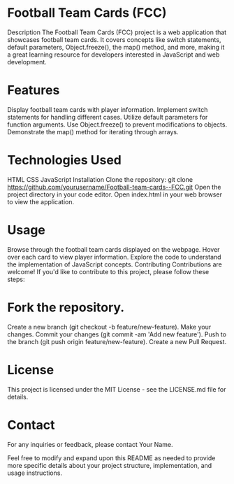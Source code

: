 # Football Team Cards (FCC)
Description
The Football Team Cards (FCC) project is a web application that showcases football team cards. It covers concepts like switch statements, default parameters, Object.freeze(), the map() method, and more, making it a great learning resource for developers interested in JavaScript and web development.

# Features
Display football team cards with player information.
Implement switch statements for handling different cases.
Utilize default parameters for function arguments.
Use Object.freeze() to prevent modifications to objects.
Demonstrate the map() method for iterating through arrays.

# Technologies Used
HTML
CSS
JavaScript
Installation
Clone the repository: git clone https://github.com/yourusername/Football-team-cards--FCC.git
Open the project directory in your code editor.
Open index.html in your web browser to view the application.

# Usage
Browse through the football team cards displayed on the webpage.
Hover over each card to view player information.
Explore the code to understand the implementation of JavaScript concepts.
Contributing
Contributions are welcome! If you'd like to contribute to this project, please follow these steps:

# Fork the repository.
Create a new branch (git checkout -b feature/new-feature).
Make your changes.
Commit your changes (git commit -am 'Add new feature').
Push to the branch (git push origin feature/new-feature).
Create a new Pull Request.

# License
This project is licensed under the MIT License - see the LICENSE.md file for details.

# Contact
For any inquiries or feedback, please contact Your Name.

Feel free to modify and expand upon this README as needed to provide more specific details about your project structure, implementation, and usage instructions.